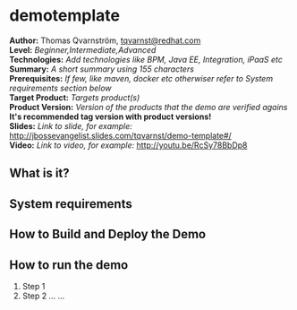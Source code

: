 demotemplate
============
**Author:** Thomas Qvarnström, tqvarnst@redhat.com  
**Level:** _Beginner,Intermediate,Advanced_  
**Technologies:** _Add technologies like BPM, Java EE, Integration, iPaaS etc_   
**Summary:** _A short summary using 155 characters_   
**Prerequisites:** _If few, like maven, docker etc otherwiser refer to System requirements section below_   
**Target Product:** _Targets product(s)_    
**Product Version:** _Version of the products that the demo are verified agains_ **It's recommended tag version with product versions!**     
**Slides:** _Link to slide, for example:_ <http://jbossevangelist.slides.com/tqvarnst/demo-template#/>   
**Video:** _Link to video, for example:_ <http://youtu.be/RcSy78BbDp8>   

What is it?
-----------

System requirements
-------------------

How to Build and Deploy the Demo
--------------------------------


How to run the demo
----------------------
1. Step 1
2. Step 2
...
...


